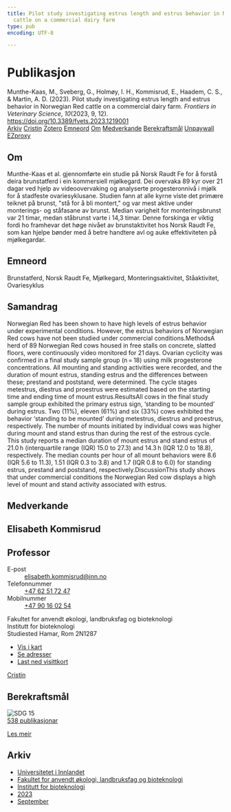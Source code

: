 ```yaml
---
title: Pilot study investigating estrus length and estrus behavior in Norwegian Red
  cattle on a commercial dairy farm
type: pub
encoding: UTF-8

---
```

<h1>Publikasjon</h1>
<article id="csl-bib-container-SVBQ2SYC" class="csl-bib-container">
  <div class="csl-bib-body"> <div class="csl-entry">Munthe-Kaas, M., Sveberg, G., Holmøy, I. H., Kommisrud, E., Haadem, C. S., &#38; Martin, A. D. (2023). Pilot study investigating estrus length and estrus behavior in Norwegian Red cattle on a commercial dairy farm. <i>Frontiers in Veterinary Science</i>, <i>10</i>(2023, 9, 12). <a href="https://doi.org/10.3389/fvets.2023.1219001">https://doi.org/10.3389/fvets.2023.1219001</a></div> </div>
  <div class="csl-bib-buttons">
    <a href="#taxonomy-article-SVBQ2SYC" alt="archive" class="csl-bib-button">Arkiv</a>
    <a href="https://app.cristin.no/results/show.jsf?id=2174460" alt="Cristin" class="csl-bib-button">Cristin</a>
    <a href="http://zotero.org/groups/5881554/items/SVBQ2SYC" alt="Zotero" class="csl-bib-button">Zotero</a>
    <a href="#keywords-article-SVBQ2SYC" alt="keywords" class="csl-bib-button">Emneord</a>
    <a href="#about-article-SVBQ2SYC" alt="about_pub" class="csl-bib-button">Om</a>
    <a href="#contributors-article-SVBQ2SYC" alt="contributors" class="csl-bib-button">Medverkande</a>
    <a href="#sdg-article-SVBQ2SYC" alt="sdg" class="csl-bib-button">Berekraftsmål</a>
    <a href="https://www.frontiersin.org/articles/10.3389/fvets.2023.1219001/pdf?isPublishedV2=False" alt="Unpaywall" class="csl-bib-button">Unpaywall</a>
    <a href="https://www.frontiersin.org/articles/10.3389/fvets.2023.1219001/pdf?isPublishedV2=False" alt="EZproxy" class="csl-bib-button">EZproxy</a>
  </div>
  <div id="csl-bib-meta-container-SVBQ2SYC"></div>
</article>
<div id="csl-bib-meta-SVBQ2SYC" class="csl-bib-meta">
  <article id="about-article-SVBQ2SYC" class="about_pub-article">
    <h1>Om</h1>
    Munthe-Kaas et al. gjennomførte ein studie på Norsk Raudt Fe for å forstå deira brunstatferd i ein kommersiell mjølkegard. Dei overvaka 89 kyr over 21 dagar ved hjelp av videoovervaking og analyserte progesteronnivå i mjølk for å stadfeste ovariesyklusane. Studien fann at alle kyrne viste det primære teiknet på brunst, "stå for å bli montert," og var mest aktive under monterings- og ståfasane av brunst. Median varigheit for monteringsbrunst var 21 timar, medan ståbrunst varte i 14,3 timar. Denne forskinga er viktig fordi ho framhevar det høge nivået av brunstaktivitet hos Norsk Raudt Fe, som kan hjelpe bønder med å betre handtere avl og auke effektiviteten på mjølkegardar.
  </article>
  <article id="keywords-article-SVBQ2SYC" class="keywords-article">
    <h1>Emneord</h1>
    Brunstatferd, Norsk Raudt Fe, Mjølkegard, Monteringsaktivitet, Ståaktivitet, Ovariesyklus
  </article>
  <article id="abstract-article-SVBQ2SYC" class="abstract-article">
    <h1>Samandrag</h1>
    Norwegian Red has been shown to have high levels of estrus behavior under experimental conditions. However, the estrus behaviors of Norwegian Red cows have not been studied under commercial conditions.MethodsA herd of 89 Norwegian Red cows housed in free stalls on concrete, slatted floors, were continuously video monitored for 21 days. Ovarian cyclicity was confirmed in a final study sample group (n = 18) using milk progesterone concentrations. All mounting and standing activities were recorded, and the duration of mount estrus, standing estrus and the differences between these; prestand and poststand, were determined. The cycle stages metestrus, diestrus and proestrus were estimated based on the starting time and ending time of mount estrus.ResultsAll cows in the final study sample group exhibited the primary estrus sign, ‘standing to be mounted’ during estrus. Two (11%), eleven (61%) and six (33%) cows exhibited the behavior ‘standing to be mounted’ during metestrus, diestrus and proestrus, respectively. The number of mounts initiated by individual cows was higher during mount and stand estrus than during the rest of the estrous cycle. This study reports a median duration of mount estrus and stand estrus of 21.0 h (interquartile range (IQR) 15.0 to 27.3) and 14.3 h (IQR 12.0 to 18.8), respectively. The median counts per hour of all mount behaviors were 8.6 (IQR 5.6 to 11.3), 1.51 (IQR 0.3 to 3.8) and 1.7 (IQR 0.8 to 6.0) for standing estrus, prestand and poststand, respectively.DiscussionThis study shows that under commercial conditions the Norwegian Red cow displays a high level of mount and stand activity associated with estrus.
  </article>
  <article id="contributors-article-SVBQ2SYC" class="contributors-article">
    <h1>Medverkande</h1>
    <div class="personas"> <div class="vrtx-hinn-person-card"> <div class="photo"> <i class="lar la-user-circle missing-person"></i> </div> <div class="info"> <hgroup><h1>Elisabeth Kommisrud</h1> <h2>Professor</h2> </hgroup><dl> <dt>E-post</dt> <dd> <a href="mailto:elisabeth.kommisrud@inn.no">elisabeth.kommisrud@inn.no</a> </dd> <dt>Telefonnummer</dt> <dd><a href="tel:+4762517247"> +47 62 51 72 47 </a></dd> <dt>Mobilnummer</dt> <dd><a href="tel:+4790160254"> +47 90 16 02 54 </a></dd> </dl> <p> Fakultet for anvendt økologi, landbruksfag og bioteknologi<br> Institutt for bioteknologi<br> Studiested Hamar, Rom 2N1287 </p> <ul class="vrtx-hinn-links"> <li><a href="https://www.google.com/maps?q=60.79677,11.07358">Vis i kart</a></li> <li><a href="https://www.inn.no/finn-en-ansatt/elisabeth-kommisrud.html#vrtx-hinn-addresses">Se adresser</a></li> <li><a href="https://www.inn.no/finn-en-ansatt/elisabeth-kommisrud.html?vrtx=vcf">Last ned visittkort</a></li> </ul> </div> </div> <a href="https://app.cristin.no/persons/show.jsf?id=328194" alt="Cristin URL" class="personas-cristin">Cristin</a> </div>
  </article>
  <article id="sdg-article-SVBQ2SYC" class="sdg-article">
    <h1>Berekraftsmål</h1>
    <div class="sdg-container"><div id="sdg15" class="sdg">
        <img src="{{< params subfolder >}}images/sdg/sdg15_nn.png" class="image" alt="SDG 15">
        <div class="sdg-overlay">
          <a href="/nn/archive/?key=?sdg=15#archive" class="sdg-publication-count"><span>538</span> publikasjonar</a>
          <p><a href="https://fn.no/om-fn/fns-baerekraftsmaal/livet-paa-land?lang=nno-NO" class="sdg-read-more">Les meir</a></p>
        </div>
      </div></div>
  </article>
  <article id="taxonomy-article-SVBQ2SYC" class="taxonomy-article">
    <h1>Arkiv</h1>
    <ul>
      <li>
        <a href="/nn/archive/?key=3DCRN523">Universitetet i Innlandet</a>
      </li>
      <li>
        <a href="/nn/archive/?key=T77LXH6D">Fakultet for anvendt økologi, landbruksfag og bioteknologi</a>
      </li>
      <li>
        <a href="/nn/archive/?key=VL6KDQ85">Institutt for bioteknologi</a>
      </li>
      <li>
        <a href="/nn/archive/?key=IK56H2PP">2023</a>
      </li>
      <li>
        <a href="/nn/archive/?key=PBQQ8YUL">September</a>
      </li>
    </ul>
  </article>
</div>
